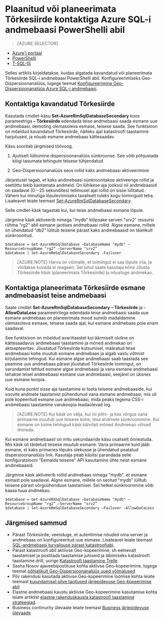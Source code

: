 <properties 
    pageTitle="Kontaktiga kavandatud või planeerimata Tõrkesiirde Azure SQL-i andmebaasi PowerShelliga | Microsoft Azure'i" 
    description="Kontaktiga kavandatud või planeerimata Tõrkesiirde Azure SQL-i andmebaasi PowerShelli abil" 
    services="sql-database" 
    documentationCenter="" 
    authors="stevestein" 
    manager="jhubbard" 
    editor=""/>

<tags
    ms.service="sql-database"
    ms.devlang="NA"
    ms.topic="article"
    ms.tgt_pltfrm="powershell"
    ms.workload="data-management" 
    ms.date="08/29/2016"
    ms.author="sstein"/>

# <a name="initiate-a-planned-or-unplanned-failover-for-azure-sql-database-with-powershell"></a>Plaanitud või planeerimata Tõrkesiirde kontaktiga Azure SQL-i andmebaasi PowerShelli abil



> [AZURE.SELECTOR]
- [Azure'i portaal](sql-database-geo-replication-failover-portal.md)
- [PowerShelli](sql-database-geo-replication-failover-powershell.md)
- [T-SQL-IS](sql-database-geo-replication-failover-transact-sql.md)


Selles artiklis kirjeldatakse, kuidas algatada kavandatud või planeerimata Tõrkesiirde SQL-i andmebaasi PowerShelli abil. Konfigureerimiseks Geo-Dispersioonanalüüs, lugege teemat [Konfigureerimine Geo-Dispersioonanalüüs Azure SQL-i andmebaasi](sql-database-geo-replication-powershell.md).



## <a name="initiate-a-planned-failover"></a>Kontaktiga kavandatud Tõrkesiirde

Kasutada cmdlet-käsu **Set-AzureRmSqlDatabaseSecondary** koos parameetriga **– Tõrkesiirde** edendada teise andmebaasi saada esmane uue andmebaasi, demoting olemasoleva esmase, teisese saada. See funktsioon on mõeldud kavandatud Tõrkesiirde, näiteks ajal katastroofi taastamine harjutused, ja nõuab esmane andmebaas kättesaadav.

Käsu sooritab järgmised töövoog.

1. Ajutiselt lülitumine dispersioonanalüüs sünkroonse. See võib põhjustada kõigi tasumata tehingute teisese tühjendatud.

2. Geo-Dispersioonanalüüs seos rollid kaks andmebaasi aktiveerimine  

Järjestusel tagab, et kaks andmebaasi sünkroonitakse aktiveerige rollid ja seetõttu tekib kaotamata andmeid. On lühikese aja jooksul nii andmebaasid on saadaval (0 – 25 sekundites) tellimusel ajal rollid on sisse lülitatud. Vähem kui minutiga lõpuleviimiseks tavaliselt tuleks kogu toiminguid teha. Lisateavet leiate teemast [Set-AzureRmSqlDatabaseSecondary](https://msdn.microsoft.com/library/mt619393.aspx).




Selle cmdlet-käsk tagastab kui, kui teise andmebaasi esmane lõpule.

Järgmine käsk aktiveerib nimega "mydb" klõpsake serveri "srv2" ressursi rühma "rg2" abil esmane jaotises andmebaasi rollid. Algse esmane, millele on ühendatud "db2" lülitub teisene pärast kaks andmebaasid on täielikult sünkroonitud.

    $database = Get-AzureRmSqlDatabase –DatabaseName "mydb" –ResourceGroupName "rg2” –ServerName "srv2”
    $database | Set-AzureRmSqlDatabaseSecondary -Failover


> [AZURE.NOTE] Harva on võimalik, et toimingut ei saa lõpule viia, ja võidakse kuvada ei reageeri. Sel juhul saate kasutaja kõne Jõusta Tõrkesiirde käsk (planeerimata Tõrkesiirde) ja nõustuge andmekao.


## <a name="initiate-an-unplanned-failover-from-the-primary-database-to-the-secondary-database"></a>Kontaktiga planeerimata Tõrkesiirde esmane andmebaasist teise andmebaasi


Saate cmdlet **Set-AzureRmSqlDatabaseSecondary** **– Tõrkesiirde** ja **- AllowDataLoss** parameetritega edendada teise andmebaasi saada uue esmane andmebaas on planeerimata mood sunnib madaldamine olemasoleva esmase, teisese saada ajal, kui esmane andmebaas pole enam saadaval.

See funktsioon on mõeldud avariitaastet kui äärmiselt oluline on kättesaadavus andmebaasi taastamine ja mõned andmekao on aktsepteeritav. Jõustatud Tõrkesiirde kutsumisel, määratud teise andmebaasi kohe muutub esmane andmebaas ja algab vastu võtmist kirjutamine tehingud. Kui esmane algse andmebaasi saab taastada see peamine uus andmebaas pärast jõustatud Tõrkesiirde toimingut, on varundamist tehtud esmane algse andmebaasi ja vana esmane andmebaasi tehakse teisel andmebaasi esmane uue andmebaasi; seejärel on üksnes uue esmane koopia.

Kuid kuna punkti sisse aja taastamine ei toeta teisene andmebaaside, kui soovite andmete taastamist pühendunud vana esmane andmebaasi, mis oli pole kopeeritud esmane uue andmebaasi, mida peaks tegema CSS-i andmebaasi taastamine varukoopia teadaolevad log.

> [AZURE.NOTE] Kui käsk on välja, kui nii põhi- ja kas võrgus vana primaarne muutub uue teisese kohe, ilma andmete sünkroonimine. Kui esmane on toime tehingud käsk käivitati mõned Andmekao võivad ilmneda.


Kui esmane andmebaasil on mitu sekundaaride käsu osaliselt õnnestuda. Mis käsk oli täidetud teisese muutub esmane. Vana primaarne kuid jääb esmane, st kaks primaries lõpuks olekusse ja ühendatud peatatud dispersioonanalüüs link. Kasutaja peab käsitsi parandada selle konfiguratsiooni "Eemalda teisene" API kasutamine ühte neist esmane andmebaasid.


Järgmine käsk aktiveerib rollid andmebaas nimega "mydb", et esmane esmast pole saadaval. Algne esmane, millele on seotud "mydb" lülitub teisene pärast võrguühenduse taastamisel. Sel hetkel sünkroonimine võib kaasa tuua andmekao.

    $database = Get-AzureRmSqlDatabase –DatabaseName "mydb" –ResourceGroupName "rg2” –ServerName "srv2”
    $database | Set-AzureRmSqlDatabaseSecondary –Failover -AllowDataLoss




## <a name="next-steps"></a>Järgmised sammud   

- Pärast Tõrkesiirde, veenduge, et autentimise nõuded oma server ja andmebaas on konfigureeritud uue esmase. Lisateavet leiate teemast [SQL-andmebaasi turvalisuse pärast katastroofiabi](sql-database-geo-replication-security-config.md).
- Pärast katastroofi abil aktiivse Geo-kopeerimine, sh eelnevalt taastamisel ja postitada taastamise juhiseid ja läbimiseks katastroofi taastamine drill, uurige [Katastroofi taastamine Trelle](sql-database-disaster-recovery.md)
- Sasha Nosov ajaveebipostituse kohta aktiivse Geo-kopeerimine, lugege teemat [põhjalikult Geo-Dispersioonanalüüs uued võimalused](https://azure.microsoft.com/blog/spotlight-on-new-capabilities-of-azure-sql-database-geo-replication/)
- Pilv rakendusi kasutada aktiivse Geo-kopeerimine loomise kohta leiate teemast [kujundamisel pilve taotlused järjepidevuse Geo-kopeerimise abil](sql-database-designing-cloud-solutions-for-disaster-recovery.md)
- Elastne andmebaasi kaustu aktiivse Geo-kopeerimine kasutamise kohta leiate artiklist [elastne rakenduskausta katastroofi taastamine strateegiad](sql-database-disaster-recovery-strategies-for-applications-with-elastic-pool.md).
- Business continurity ülevaate leiate teemast [Business järjepidevuse ülevaade](sql-database-business-continuity.md)
